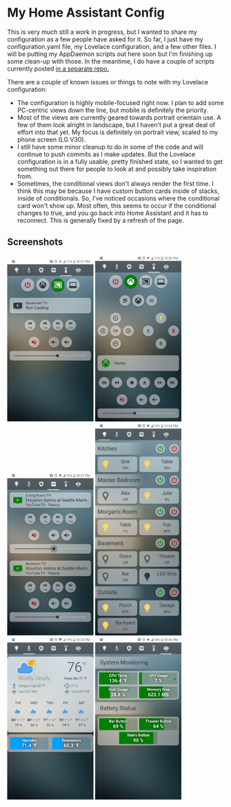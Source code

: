 # My Home Assistant Config

This is very much still a work in progress, but I wanted to share my
configuration as a few people have asked for it. So far, I just have my
configuration.yaml file, my Lovelace configuration, and a few other files. I
will be putting my AppDaemon scripts out here soon but I'm finishing up some
clean-up with those. In the meantime, I do have a couple of scripts currently
posted [in a separate repo.](https://github.com/apop880/AppDaemon)

There are a couple of known issues or things to note with my Lovelace
configuration:
* The configuration is highly mobile-focused right now. I plan to add some
  PC-centric views down the line, but mobile is definitely the priority.
* Most of the views are currently geared towards portrait orientain use. A few
  of them look alright in landscape, but I haven't put a great deal of effort
  into that yet. My focus is definitely on portrait view, scaled to my phone
  screen (LG V30).
* I still have some minor cleanup to do in some of the code and will continue to
  push commits as I make updates. But the Lovelace configuration is in a fully
  usable, pretty finished state, so I wanted to get something out there for
  people to look at and possibly take inspiration from.
* Sometimes, the conditional views don't always render the first time. I think
  this may be because I have custom button cards inside of stacks, inside of
  conditionals. So, I've noticed occasions where the conditional card won't show
  up. Most often, this seems to occur if the conditional changes to true, and
  you go back into Home Assistant and it has to reconnect. This is generally
  fixed by a refresh of the page.

## Screenshots

<img src="https://raw.githubusercontent.com/apop880/home-assistant-config/master/lovelace/screenshots/chromecast_remote.jpg" width=200>
<img src="https://raw.githubusercontent.com/apop880/home-assistant-config/master/lovelace/screenshots/xbox_remote.jpg" width=200>
<img src="https://raw.githubusercontent.com/apop880/home-assistant-config/master/lovelace/screenshots/tvs.jpg" width=200>

<img src="https://raw.githubusercontent.com/apop880/home-assistant-config/master/lovelace/screenshots/lights.jpg" width=200>
<img src="https://raw.githubusercontent.com/apop880/home-assistant-config/master/lovelace/screenshots/climate.jpg" width=200>
<img src="https://raw.githubusercontent.com/apop880/home-assistant-config/master/lovelace/screenshots/system.jpg" width=200>